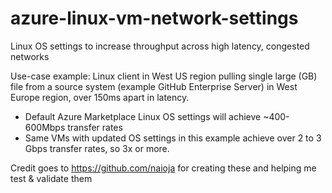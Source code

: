 # azure-linux-vm-network-settings
Linux OS settings to increase throughput across high latency, congested networks

Use-case example:
Linux client in West US region pulling single large (GB) file from a source system (example GitHub Enterprise Server) in West Europe region, over 150ms apart in latency.    
- Default Azure Marketplace Linux OS settings will achieve ~400-600Mbps transfer rates
- Same VMs with updated OS settings in this example achieve over 2 to 3 Gbps transfer rates, so 3x or more. 

Credit goes to https://github.com/naioja for creating these and helping me test & validate them 
